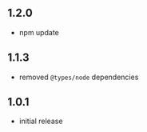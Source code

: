 ## 1.2.0

* npm update

## 1.1.3

* removed `@types/node` dependencies

## 1.0.1

* initial release
